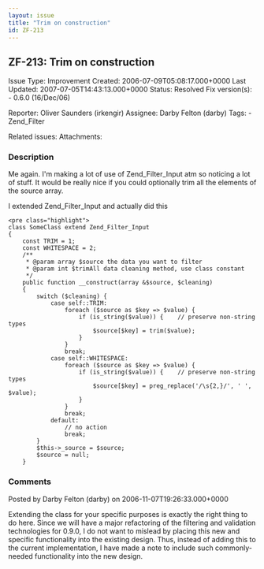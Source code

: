 ```yaml
---
layout: issue
title: "Trim on construction"
id: ZF-213
---
```


ZF-213: Trim on construction
----------------------------

 Issue Type: Improvement Created: 2006-07-09T05:08:17.000+0000 Last Updated: 2007-07-05T14:43:13.000+0000 Status: Resolved Fix version(s): - 0.6.0 (16/Dec/06)
 
 Reporter:  Oliver Saunders (irkengir)  Assignee:  Darby Felton (darby)  Tags: - Zend\_Filter
 
 Related issues: 
 Attachments: 
### Description

Me again. I'm making a lot of use of Zend\_Filter\_Input atm so noticing a lot of stuff. It would be really nice if you could optionally trim all the elements of the source array.

I extended Zend\_Filter\_Input and actually did this

 
    <pre class="highlight">
    class SomeClass extend Zend_Filter_Input 
    {
        const TRIM = 1;
        const WHITESPACE = 2;
        /**
         * @param array $source the data you want to filter
         * @param int $trimAll data cleaning method, use class constant
         */
        public function __construct(array &$source, $cleaning) 
        {
            switch ($cleaning) {
                case self::TRIM: 
                    foreach ($source as $key => $value) {
                        if (is_string($value)) {    // preserve non-string types
                            $source[$key] = trim($value);
                        }
                    }
                    break;
                case self::WHITESPACE:
                    foreach ($source as $key => $value) {
                        if (is_string($value)) {    // preserve non-string types
                            $source[$key] = preg_replace('/\s{2,}/', ' ', $value);
                        }
                    }
                    break;
                default:
                    // no action
                    break;
            }
            $this->_source = $source;
            $source = null;
        }


 

 

### Comments

Posted by Darby Felton (darby) on 2006-11-07T19:26:33.000+0000

Extending the class for your specific purposes is exactly the right thing to do here. Since we will have a major refactoring of the filtering and validation technologies for 0.9.0, I do not want to mislead by placing this new and specific functionality into the existing design. Thus, instead of adding this to the current implementation, I have made a note to include such commonly-needed functionality into the new design.

 

 